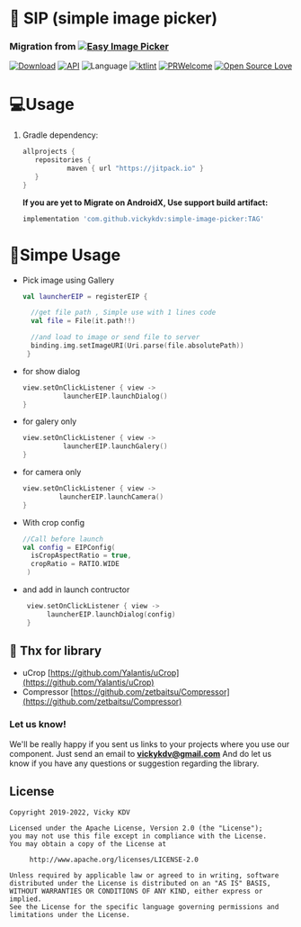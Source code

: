 # 📸 SIP (simple image picker)

### Migration from [![Easy Image Picker](https://jitpack.io/v/vickyKDV/easyimagepicker.svg)](https://github.com/vickyKDV/EasyImagePicker)
[![Download](https://jitpack.io/v/vickyKDV/simple-image-picker.svg)](https://jitpack.io/#vickyKDV/simple-image-picker)
[![API](https://img.shields.io/badge/API-19%2B-brightgreen.svg?style=social)](https://android-arsenal.com/api?level=19)
![Language](https://img.shields.io/badge/language-Kotlin-orange.svg)
[![ktlint](https://img.shields.io/badge/code%20style-%E2%9D%A4-FF4081.svg)](https://ktlint.github.io/)
[![PRWelcome](https://img.shields.io/badge/PRs-welcome-brightgreen.svg)](https://github.com/vickykdv/simple-image-picker)
[![Open Source Love](https://badges.frapsoft.com/os/v1/open-source.svg?v=102)](https://opensource.org/licenses/Apache-2.0)


# 💻Usage


1. Gradle dependency:

   ```groovy
   allprojects {
      repositories {
              maven { url "https://jitpack.io" }
      }
   }
   ```

   **If you are yet to Migrate on AndroidX, Use support build artifact:**
   ```groovy
   implementation 'com.github.vickykdv:simple-image-picker:TAG'
    ```

# 🎨Simpe Usage

* Pick image using Gallery
  ```kotlin
  val launcherEIP = registerEIP {
  
    //get file path , Simple use with 1 lines code
    val file = File(it.path!!)

    //and load to image or send file to server
    binding.img.setImageURI(Uri.parse(file.absolutePath))
   }
  ```

* for show dialog
  ```kotlin
  view.setOnClickListener { view ->
            launcherEIP.launchDialog()
  }
  ```
  
* for galery only
  ```kotlin
  view.setOnClickListener { view ->
            launcherEIP.launchGalery()
  }
  ```

* for camera only  
   ```kotlin
  view.setOnClickListener { view ->
            launcherEIP.launchCamera()
  }  
   ```
  

* With crop config

  ```kotlin
  //Call before launch
  val config = EIPConfig(
    isCropAspectRatio = true,
    cropRatio = RATIO.WIDE
   )
  ```
  
* and add in launch contructor
  ```kotlin
   view.setOnClickListener { view ->
        launcherEIP.launchDialog(config)
   }
   ```


## 📃 Thx for library
* uCrop [https://github.com/Yalantis/uCrop](https://github.com/Yalantis/uCrop)
* Compressor [https://github.com/zetbaitsu/Compressor](https://github.com/zetbaitsu/Compressor)

### Let us know!
We'll be really happy if you sent us links to your projects where you use our component. Just send an email to **vickykdv@gmail.com** And do let us know if you have any questions or suggestion regarding the library.

## License

    Copyright 2019-2022, Vicky KDV

    Licensed under the Apache License, Version 2.0 (the "License");
    you may not use this file except in compliance with the License.
    You may obtain a copy of the License at

         http://www.apache.org/licenses/LICENSE-2.0

    Unless required by applicable law or agreed to in writing, software
    distributed under the License is distributed on an "AS IS" BASIS,
    WITHOUT WARRANTIES OR CONDITIONS OF ANY KIND, either express or implied.
    See the License for the specific language governing permissions and
    limitations under the License.

